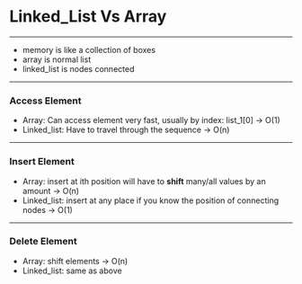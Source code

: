 # Linked_List Vs Array
---
* memory is like a collection of boxes
* array is normal list
* linked_list is nodes connected
---
### **Access Element**
* Array: Can access element very fast, usually by index: list_1[0] -> O(1)
* Linked_list: Have to travel through the sequence -> O(n)
---
### **Insert Element**
* Array: insert at ith position will have to **shift** many/all values by an amount -> O(n)
* Linked_list: insert at any place if you know the position of connecting nodes -> O(1)
---
### **Delete Element**
* Array: shift elements -> O(n)
* Linked_list: same as above
